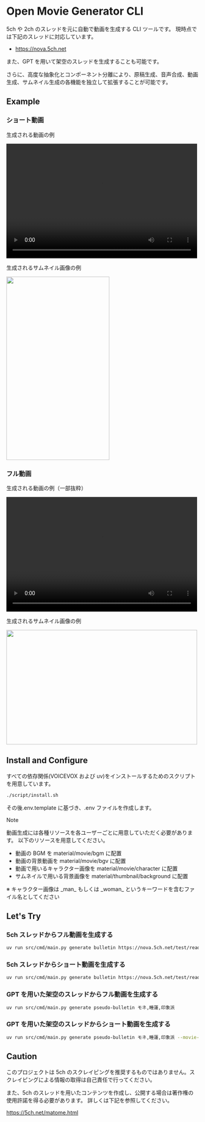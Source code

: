 # Open Movie Generator CLI

5ch や 2ch のスレッドを元に自動で動画を生成する CLI ツールです。
現時点では下記のスレッドに対応しています。

- https://nova.5ch.net

また、GPT を用いて架空のスレッドを生成することも可能です。

さらに、高度な抽象化とコンポーネント分離により、原稿生成、音声合成、動画生成、サムネイル生成の各機能を独立して拡張することが可能です。

## Example

### ショート動画

生成される動画の例

<video src="https://github.com/user-attachments/assets/81256445-3a07-4481-a4dd-11516d59f733" width="500" height="300" controls></video>

生成されるサムネイル画像の例

<img src="https://github.com/user-attachments/assets/07f40bc4-8c9f-44b5-96da-04c638294016" width="270" height="480">

### フル動画

生成される動画の例（一部抜粋）

<video src="https://github.com/user-attachments/assets/8f3b3ceb-7501-4f01-a16d-976371d93d46" width="500" height="300" controls></video>

生成されるサムネイル画像の例

<img src="https://github.com/user-attachments/assets/4cceeab0-f93b-4180-bf23-9cffe2472b32" width="500" height="300">

## Install and Configure

すべての依存関係(VOICEVOX および uv)をインストールするためのスクリプトを用意しています。

```bash
./script/install.sh
```

その後.env.template に基づき、.env ファイルを作成します。

> [!NOTE]
> 動画生成には各種リソースを各ユーザーごとに用意していただく必要があります。
> 以下のリソースを用意してください。
>
> - 動画の BGM を material/movie/bgm に配置
> - 動画の背景動画を material/movie/bgv に配置
> - 動画で用いるキャラクター画像を material/movie/character に配置
> - サムネイルで用いる背景画像を material/thumbnail/background に配置
>
> ※ キャラクター画像は \_man\_ もしくは \_woman\_ というキーワードを含むファイル名としてください

## Let's Try

### 5ch スレッドからフル動画を生成する

```bash
uv run src/cmd/main.py generate bulletin https://nova.5ch.net/test/read.cgi/livegalileo/1730087373/
```

### 5ch スレッドからショート動画を生成する

```bash
uv run src/cmd/main.py generate bulletin https://nova.5ch.net/test/read.cgi/livegalileo/1730087373/ --movie-generator-type=irasutoya_short --thumbnail-generator-type=bulletin_board_short
```

### GPT を用いた架空のスレッドからフル動画を生成する

```bash
uv run src/cmd/main.py generate pseudo-bulletin モネ,睡蓮,印象派
```

### GPT を用いた架空のスレッドからショート動画を生成する

```bash
uv run src/cmd/main.py generate pseudo-bulletin モネ,睡蓮,印象派 --movie-generator-type=irasutoya_short --thumbnail-generator-type=bulletin_board_short
```

## Caution

このプロジェクトは 5ch のスクレイピングを推奨するものではありません。スクレイピングによる情報の取得は自己責任で行ってください。

また、5ch のスレッドを用いたコンテンツを作成し、公開する場合は著作権の使用許諾を得る必要があります。
詳しくは下記を参照してください。

https://5ch.net/matome.html
